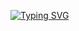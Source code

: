 [![Typing SVG](https://readme-typing-svg.herokuapp.com?font=Consolas&weight=300&size=50&duration=4000&pause=1000&color=E71409&center=true&vCenter=true&random=false&width=1000&lines=Hi%2C+I'm+Victor;I'm+a+Software+Engineer)](https://git.io/typing-svg)
